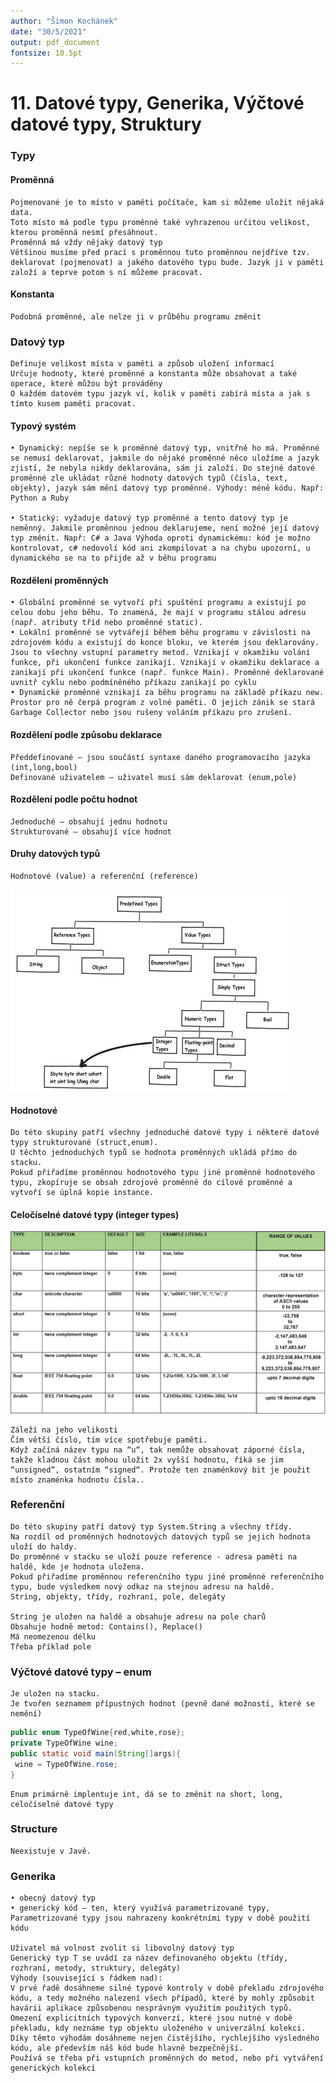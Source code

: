 ```yaml
---
author: "Šimon Kochánek"
date: "30/5/2021"
output: pdf_document
fontsize: 10.5pt
---
```


<style type="text/css">
  body{
    font-size: 10.5pt;
  }
</style>

# 11. Datové typy, Generika, Výčtové datové typy, Struktury

### Typy

#### Proměnná

    Pojmenované je to místo v paměti počítače, kam si můžeme uložit nějaká data.
    Toto místo má podle typu proměnné také vyhrazenou určitou velikost, kterou proměnná nesmí přesáhnout.
    Proměnná má vždy nějaký datový typ
    Většinou musíme před prací s proměnnou tuto proměnnou nejdříve tzv. deklarovat (pojmenovat) a jakého datového typu bude. Jazyk ji v paměti založí a teprve potom s ní můžeme pracovat.

#### Konstanta

    Podobná proměnné, ale nelze ji v průběhu programu změnit

### Datový typ

    Definuje velikost místa v paměti a způsob uložení informací
    Určuje hodnoty, které proměnné a konstanta může obsahovat a také operace, které můžou být prováděny
    O každém datovém typu jazyk ví, kolik v paměti zabírá místa a jak s tímto kusem paměti pracovat.

#### Typový systém

    • Dynamický: nepíše se k proměnné datový typ, vnitřně ho má. Proměnné se nemusí deklarovat, jakmile do nějaké proměnné něco uložíme a jazyk zjistí, že nebyla nikdy deklarována, sám ji založí. Do stejné datové proměnné zle ukládat různé hodnoty datových typů (čísla, text, objekty), jazyk sám mění datový typ proměnné. Výhody: méně kódu. Např: Python a Ruby

    • Statický: vyžaduje datový typ proměnné a tento datový typ je neměnný. Jakmile proměnnou jednou deklarujeme, není možné její datový typ změnit. Např: C# a Java Výhoda oproti dynamickému: kód je možno kontrolovat, c# nedovolí kód ani zkompilovat a na chybu upozorní, u dynamického se na to přijde až v běhu programu

#### Rozdělení proměnných

    • Globální proměnné se vytvoří při spuštění programu a existují po celou dobu jeho běhu. To znamená, že mají v programu stálou adresu (např. atributy tříd nebo proměnné static). 
    • Lokální proměnné se vytvářejí během běhu programu v závislosti na zdrojovém kódu a existují do konce bloku, ve kterém jsou deklarovány. Jsou to všechny vstupní parametry metod. Vznikají v okamžiku volání funkce, při ukončení funkce zanikají. Vznikají v okamžiku deklarace a zanikají při ukončení funkce (např. funkce Main). Proměnné deklarované uvnitř cyklu nebo podmíněného příkazu zanikají po cyklu 
    • Dynamické proměnné vznikají za běhu programu na základě příkazu new.  Prostor pro ně čerpá program z volné paměti. O jejich zánik se stará Garbage Collector nebo jsou rušeny voláním příkazu pro zrušení. 

#### Rozdělení podle způsobu deklarace

    Předdefinované – jsou součástí syntaxe daného programovacího jazyka (int,long,bool)
    Definované uživatelem – uživatel musí sám deklarovat (enum,pole)

#### Rozdělení podle počtu hodnot

    Jednoduché – obsahují jednu hodnotu
    Strukturované – obsahují více hodnot

#### Druhy datových typů

    Hodnotové (value) a referenční (reference)

![](images/VarTypes.png)

#### Hodnotové

    Do této skupiny patří všechny jednoduché datové typy i některé datové typy strukturované (struct,enum). 
    U těchto jednoduchých typů se hodnota proměnných ukládá přímo do stacku. 
    Pokud přiřadíme proměnnou hodnotového typu jiné proměnné hodnotového typu, zkopíruje se obsah zdrojové proměnné do cílové proměnné a vytvoří se úplná kopie instance.

#### Celočíselné datové typy (integer types)


![](images/javaDataTypesSize.png)

    Záleží na jeho velikosti
    Čím větší číslo, tím více spotřebuje paměti.
    Když začíná název typu na “u“, tak nemůže obsahovat záporné čísla, takže kladnou část mohou uložit 2x vyšší hodnotu, říká se jim “unsigned“, ostatním “signed“. Protože ten znaménkový bit je použit místo znaménka hodnotu čísla..

### Referenční

    Do této skupiny patří datový typ System.String a všechny třídy. 
    Na rozdíl od proměnných hodnotových datových typů se jejich hodnota uloží do haldy.
    Do proměnné v stacku se uloží pouze reference - adresa paměti na haldě, kde je hodnota uložena.  
    Pokud přiřadíme proměnnou referenčního typu jiné proměnné referenčního typu, bude výsledkem nový odkaz na stejnou adresu na haldě.
    String, objekty, třídy, rozhraní, pole, delegáty

    String je uložen na haldě a obsahuje adresu na pole charů
    Obsahuje hodně metod: Contains(), Replace()
    Má neomezenou délku
    Třeba příklad pole 

### Výčtové datové typy – enum

    Je uložen na stacku.
    Je tvořen seznamem přípustných hodnot (pevně dané možností, které se nemění)

```java
public enum TypeOfWine{red,white,rose};
private TypeOfWine wine;
public static void main(String[]args){
 wine = TypeOfWine.rose;
}
```

    Enum primárně implentuje int, dá se to změnit na short, long, celočíselné datové typy

### Structure

    Neexistuje v Javě.

### Generika

    • obecný datový typ
    • generický kód – ten, který využívá parametrizované typy, Parametrizované typy jsou nahrazeny konkrétními typy v době použití kódu

    Uživatel má volnost zvolit si libovolný datový typ
    Generický typ T se uvádí za název definovaného objektu (třídy, rozhraní, metody, struktury, delegáty)
    Výhody (související s řádkem nad): 
    V prvé řadě dosáhneme silné typové kontroly v době překladu zdrojového kódu, a tedy možného nalezení všech případů, které by mohly způsobit havárii aplikace způsobenou nesprávným využitím použitých typů. 
    Omezení explicitních typových konverzí, které jsou nutné v době překladu, kdy neznáme typ objektu uloženého v univerzální kolekci. 
    Díky těmto výhodám dosáhneme nejen čistějšího, rychlejšího výsledného kódu, ale především náš kód bude hlavně bezpečnější.
    Používá se třeba při vstupních proměnných do metod, nebo při vytváření generických kolekcí

